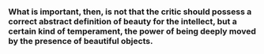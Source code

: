 ### What is important, then, is not that the critic should possess a correct abstract definition of beauty for the intellect, but a certain kind of temperament, the power of being deeply moved by the presence of beautiful objects.